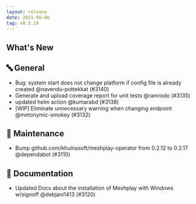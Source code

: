 ```yaml
---
layout: release
date: 2021-06-06
tag: v0.5.19
---
```


## What's New

## 🔤 General

- Bug: system start does not change platform if config file is already created @navendu-pottekkat (#3140)
- Generate and upload coverage report for unit tests @ramrodo (#3135)
- updated helm action @kumarabd (#3138)
- [WIP] Eliminate unnecessary warning when changing endpoint @metonymic-smokey (#3132)

## 🧰 Maintenance

- Bump github.com/khulnasoft/meshplay-operator from 0.2.12 to 0.2.17 @dependabot (#3110)

## 📖 Documentation
- Updated Docs about the installation of Meshplay with Windows w/signoff @debjani1413 (#3120)
